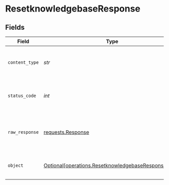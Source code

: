 # ResetknowledgebaseResponse


## Fields

| Field                                                                                                            | Type                                                                                                             | Required                                                                                                         | Description                                                                                                      | Example                                                                                                          |
| ---------------------------------------------------------------------------------------------------------------- | ---------------------------------------------------------------------------------------------------------------- | ---------------------------------------------------------------------------------------------------------------- | ---------------------------------------------------------------------------------------------------------------- | ---------------------------------------------------------------------------------------------------------------- |
| `content_type`                                                                                                   | *str*                                                                                                            | :heavy_check_mark:                                                                                               | HTTP response content type for this operation                                                                    |                                                                                                                  |
| `status_code`                                                                                                    | *int*                                                                                                            | :heavy_check_mark:                                                                                               | HTTP response status code for this operation                                                                     |                                                                                                                  |
| `raw_response`                                                                                                   | [requests.Response](https://requests.readthedocs.io/en/latest/api/#requests.Response)                            | :heavy_check_mark:                                                                                               | Raw HTTP response; suitable for custom response parsing                                                          |                                                                                                                  |
| `object`                                                                                                         | [Optional[operations.ResetknowledgebaseResponseBody]](../../models/operations/resetknowledgebaseresponsebody.md) | :heavy_minus_sign:                                                                                               | Successful operation                                                                                             | {<br/>"status": "success"<br/>}                                                                                  |